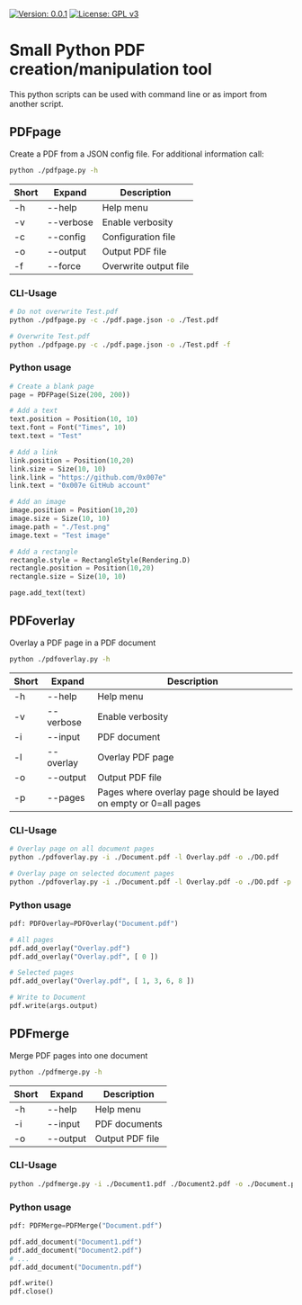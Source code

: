 [![Version: 0.0.1](https://img.shields.io/badge/Version-0.0.1%20Beta-orange.svg)](https://github.com/0x007e) [![License: GPL v3](https://img.shields.io/badge/License-GPL%20v3-blue.svg)](https://www.gnu.org/licenses/gpl-3.0)
# Small Python PDF creation/manipulation tool

This python scripts can be used with command line or as import from another script.

## PDFpage

Create a PDF from a JSON config file. For additional information call:

``` bash
python ./pdfpage.py -h
```

| Short | Expand    | Description           |
|-------|-----------|-----------------------|
| -h    | --help    | Help menu             |
| -v    | --verbose | Enable verbosity      |
| -c    | --config  | Configuration file    |
| -o    | --output  | Output PDF file       |
| -f    | --force   | Overwrite output file |

### CLI-Usage

``` bash
# Do not overwrite Test.pdf
python ./pdfpage.py -c ./pdf.page.json -o ./Test.pdf

# Overwrite Test.pdf
python ./pdfpage.py -c ./pdf.page.json -o ./Test.pdf -f
```
### Python usage

``` python
# Create a blank page
page = PDFPage(Size(200, 200))

# Add a text
text.position = Position(10, 10)
text.font = Font("Times", 10)
text.text = "Test"

# Add a link  
link.position = Position(10,20)
link.size = Size(10, 10)
link.link = "https://github.com/0x007e"
link.text = "0x007e GitHub account"

# Add an image
image.position = Position(10,20)
image.size = Size(10, 10)
image.path = "./Test.png"
image.text = "Test image"

# Add a rectangle
rectangle.style = RectangleStyle(Rendering.D)
rectangle.position = Position(10,20)
rectangle.size = Size(10, 10)

page.add_text(text)
```

## PDFoverlay

Overlay a PDF page in a PDF document

``` bash
python ./pdfoverlay.py -h
```

| Short | Expand    | Description           |
|-------|-----------|-----------------------|
| -h    | --help    | Help menu             |
| -v    | --verbose | Enable verbosity      |
| -i    | --input   | PDF document          |
| -l    | --overlay | Overlay PDF page      |
| -o    | --output  | Output PDF file       |
| -p    | --pages   | Pages where overlay page should be layed on empty or 0=all pages |

### CLI-Usage

``` bash
# Overlay page on all document pages
python ./pdfoverlay.py -i ./Document.pdf -l Overlay.pdf -o ./DO.pdf

# Overlay page on selected document pages
python ./pdfoverlay.py -i ./Document.pdf -l Overlay.pdf -o ./DO.pdf -p 1 3 4 8
```
### Python usage

``` python
pdf: PDFOverlay=PDFOverlay("Document.pdf")

# All pages
pdf.add_overlay("Overlay.pdf")
pdf.add_overlay("Overlay.pdf", [ 0 ])

# Selected pages
pdf.add_overlay("Overlay.pdf", [ 1, 3, 6, 8 ])

# Write to Document
pdf.write(args.output)
```

## PDFmerge

Merge PDF pages into one document

``` bash
python ./pdfmerge.py -h
```

| Short | Expand    | Description           |
|-------|-----------|-----------------------|
| -h    | --help    | Help menu             |
| -i    | --input   | PDF documents         |
| -o    | --output  | Output PDF file       |

### CLI-Usage

``` bash
python ./pdfmerge.py -i ./Document1.pdf ./Document2.pdf -o ./Document.pdf
```
### Python usage

``` python
pdf: PDFMerge=PDFMerge("Document.pdf")

pdf.add_document("Document1.pdf")
pdf.add_document("Document2.pdf")
# ...
pdf.add_document("Documentn.pdf")

pdf.write()
pdf.close()
```
